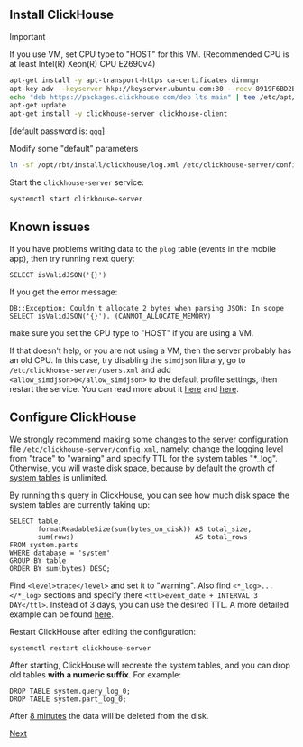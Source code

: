 ## Install ClickHouse

> [!IMPORTANT]
>
> If you use VM, set CPU type to "HOST" for this VM. (Recommended CPU is at least Intel(R) Xeon(R) CPU E2690v4)

```bash
apt-get install -y apt-transport-https ca-certificates dirmngr
apt-key adv --keyserver hkp://keyserver.ubuntu.com:80 --recv 8919F6BD2B48D754
echo "deb https://packages.clickhouse.com/deb lts main" | tee /etc/apt/sources.list.d/clickhouse.list
apt-get update
apt-get install -y clickhouse-server clickhouse-client
```

[default password is: ```qqq```]

Modify some "default" parameters

```bash
ln -sf /opt/rbt/install/clickhouse/log.xml /etc/clickhouse-server/config.d/log.xml
```

Start the ```clickhouse-server``` service:

```bash
systemctl start clickhouse-server
```

## Known issues

If you have problems writing data to the ```plog``` table (events in the mobile app), then try running next query:

```clickhouse
SELECT isValidJSON('{}')
```

If you get the error message:

```
DB::Exception: Couldn't allocate 2 bytes when parsing JSON: In scope SELECT isValidJSON('{}'). (CANNOT_ALLOCATE_MEMORY)
```

make sure you set the CPU type to "HOST" if you are using a VM.

If that doesn't help, or you are not using a VM, then the server probably has an old CPU.
In this case, try disabling the ```simdjson``` library,
go to ```/etc/clickhouse-server/users.xml```
and add ```<allow_simdjson>0</allow_simdjson>``` to the default profile settings, then restart the service.
You can read more about it [here](https://github.com/ClickHouse/ClickHouse/issues/60661#issuecomment-1979949562)
and [here](https://github.com/ClickHouse/ClickHouse/issues/66045#issuecomment-2258550489).

## Configure ClickHouse

We strongly recommend making some changes to the server configuration file ```/etc/clickhouse-server/config.xml```,
namely: change the logging level from "trace" to "warning" and specify TTL for the system tables "*_log".
Otherwise, you will waste disk space, because by default the growth
of [system tables](https://clickhouse.com/docs/operations/system-tables/overview) is unlimited.

By running this query in ClickHouse, you can see how much disk space the system tables are currently taking up:

```clickhouse
SELECT table,
       formatReadableSize(sum(bytes_on_disk)) AS total_size,
       sum(rows)                              AS total_rows
FROM system.parts
WHERE database = 'system'
GROUP BY table
ORDER BY sum(bytes) DESC;
```

Find ```<level>trace</level>``` and set it to "warning". Also find ```<*_log>...</*_log>``` sections and specify there
```<ttl>event_date + INTERVAL 3 DAY</ttl>```. Instead of 3 days, you can use the desired TTL. A more detailed example
can be found [here](https://clickhouse.com/docs/operations/system-tables/overview#system-tables-introduction).

Restart ClickHouse after editing the configuration:

```bash
systemctl restart clickhouse-server
```

After starting, ClickHouse will recreate the system tables, and you can drop old tables **with a numeric suffix**. For
example:

```clickhouse
DROP TABLE system.query_log_0;
DROP TABLE system.part_log_0;
```

After [8 minutes](https://clickhouse.com/docs/sql-reference/statements/undrop) the data will be deleted from the disk.

[Next](06.mongo.md)
